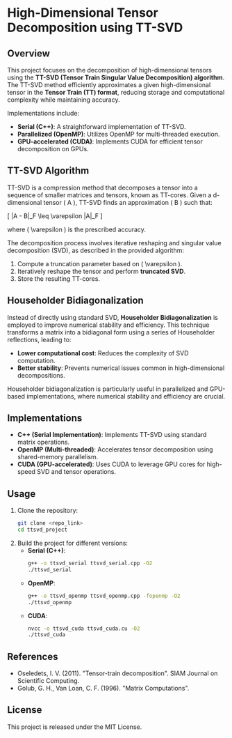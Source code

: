 # High-Dimensional Tensor Decomposition using TT-SVD

## Overview
This project focuses on the decomposition of high-dimensional tensors using the **TT-SVD (Tensor Train Singular Value Decomposition) algorithm**. The TT-SVD method efficiently approximates a given high-dimensional tensor in the **Tensor Train (TT) format**, reducing storage and computational complexity while maintaining accuracy.

Implementations include:
- **Serial (C++)**: A straightforward implementation of TT-SVD.
- **Parallelized (OpenMP)**: Utilizes OpenMP for multi-threaded execution.
- **GPU-accelerated (CUDA)**: Implements CUDA for efficient tensor decomposition on GPUs.

## TT-SVD Algorithm
TT-SVD is a compression method that decomposes a tensor into a sequence of smaller matrices and tensors, known as TT-cores. Given a d-dimensional tensor \( A \), TT-SVD finds an approximation \( B \) such that:

\[ \|A - B\|_F \leq \varepsilon \|A\|_F \]

where \( \varepsilon \) is the prescribed accuracy.

The decomposition process involves iterative reshaping and singular value decomposition (SVD), as described in the provided algorithm:
1. Compute a truncation parameter based on \( \varepsilon \).
2. Iteratively reshape the tensor and perform **truncated SVD**.
3. Store the resulting TT-cores.

## Householder Bidiagonalization
Instead of directly using standard SVD, **Householder Bidiagonalization** is employed to improve numerical stability and efficiency. This technique transforms a matrix into a bidiagonal form using a series of Householder reflections, leading to:
- **Lower computational cost**: Reduces the complexity of SVD computation.
- **Better stability**: Prevents numerical issues common in high-dimensional decompositions.

Householder bidiagonalization is particularly useful in parallelized and GPU-based implementations, where numerical stability and efficiency are crucial.

## Implementations
- **C++ (Serial Implementation)**: Implements TT-SVD using standard matrix operations.
- **OpenMP (Multi-threaded)**: Accelerates tensor decomposition using shared-memory parallelism.
- **CUDA (GPU-accelerated)**: Uses CUDA to leverage GPU cores for high-speed SVD and tensor operations.

## Usage
1. Clone the repository:
   ```sh
   git clone <repo_link>
   cd ttsvd_project
   ```
2. Build the project for different versions:
   - **Serial (C++)**:
     ```sh
     g++ -o ttsvd_serial ttsvd_serial.cpp -O2
     ./ttsvd_serial
     ```
   - **OpenMP**:
     ```sh
     g++ -o ttsvd_openmp ttsvd_openmp.cpp -fopenmp -O2
     ./ttsvd_openmp
     ```
   - **CUDA**:
     ```sh
     nvcc -o ttsvd_cuda ttsvd_cuda.cu -O2
     ./ttsvd_cuda
     ```

## References
- Oseledets, I. V. (2011). "Tensor-train decomposition". SIAM Journal on Scientific Computing.
- Golub, G. H., Van Loan, C. F. (1996). "Matrix Computations".

## License
This project is released under the MIT License.
